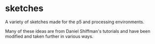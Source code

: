 # sketches
A variety of sketches made for the p5 and processing environments.

Many of these ideas are from Daniel Shiffman's tutorials and have been modified and taken further in various ways. 

